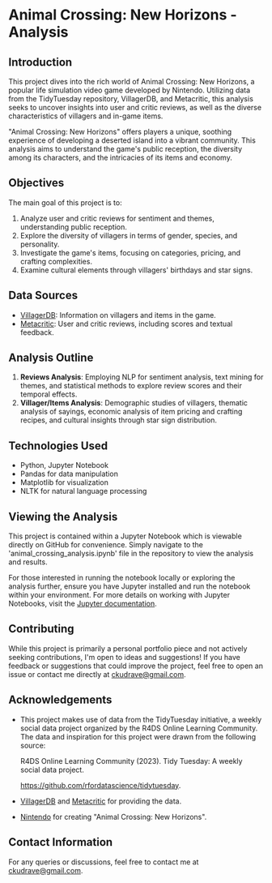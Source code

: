 # Animal Crossing: New Horizons - Analysis

## Introduction
This project dives into the rich world of Animal Crossing: New Horizons, a popular life simulation video game developed by Nintendo. Utilizing data from the TidyTuesday repository, VillagerDB, and Metacritic, this analysis seeks to uncover insights into user and critic reviews, as well as the diverse characteristics of villagers and in-game items.

"Animal Crossing: New Horizons" offers players a unique, soothing experience of developing a deserted island into a vibrant community. This analysis aims to understand the game's public reception, the diversity among its characters, and the intricacies of its items and economy.

## Objectives
The main goal of this project is to:
1. Analyze user and critic reviews for sentiment and themes, understanding public reception.
2. Explore the diversity of villagers in terms of gender, species, and personality.
3. Investigate the game's items, focusing on categories, pricing, and crafting complexities.
4. Examine cultural elements through villagers' birthdays and star signs.

## Data Sources
- [VillagerDB](https://github.com/jefflomacy/villagerdb): Information on villagers and items in the game.
- [Metacritic](https://www.metacritic.com/game/animal-crossing-new-horizons/critic-reviews/?platform=switch): User and critic reviews, including scores and textual feedback.

## Analysis Outline
1. **Reviews Analysis**: Employing NLP for sentiment analysis, text mining for themes, and statistical methods to explore review scores and their temporal effects.
2. **Villager/Items Analysis**: Demographic studies of villagers, thematic analysis of sayings, economic analysis of item pricing and crafting recipes, and cultural insights through star sign distribution.

## Technologies Used
- Python, Jupyter Notebook
- Pandas for data manipulation
- Matplotlib for visualization
- NLTK for natural language processing

## Viewing the Analysis
This project is contained within a Jupyter Notebook which is viewable directly on GitHub for convenience. Simply navigate to the 'animal_crossing_analysis.ipynb' file in the repository to view the analysis and results.

For those interested in running the notebook locally or exploring the analysis further, ensure you have Jupyter installed and run the notebook within your environment. For more details on working with Jupyter Notebooks, visit the [Jupyter documentation](https://docs.jupyter.org/en/latest/).

## Contributing
While this project is primarily a personal portfolio piece and not actively seeking contributions, I'm open to ideas and suggestions! If you have feedback or suggestions that could improve the project, feel free to open an issue or contact me directly at ckudrave@gmail.com.

## Acknowledgements
- This project makes use of data from the TidyTuesday initiative, a weekly social data project organized by the R4DS Online Learning Community. The data and inspiration for this project were drawn from the following source:

    R4DS Online Learning Community (2023). Tidy Tuesday: A weekly social data project.
  
    https://github.com/rfordatascience/tidytuesday.

- [VillagerDB](https://github.com/jefflomacy/villagerdb) and [Metacritic](https://www.metacritic.com/game/animal-crossing-new-horizons/critic-reviews/?platform=switch) for providing the data.
- [Nintendo](https://www.nintendo.com/us/store/products/animal-crossing-new-horizons-switch/) for creating "Animal Crossing: New Horizons".

## Contact Information
For any queries or discussions, feel free to contact me at ckudrave@gmail.com.








  


